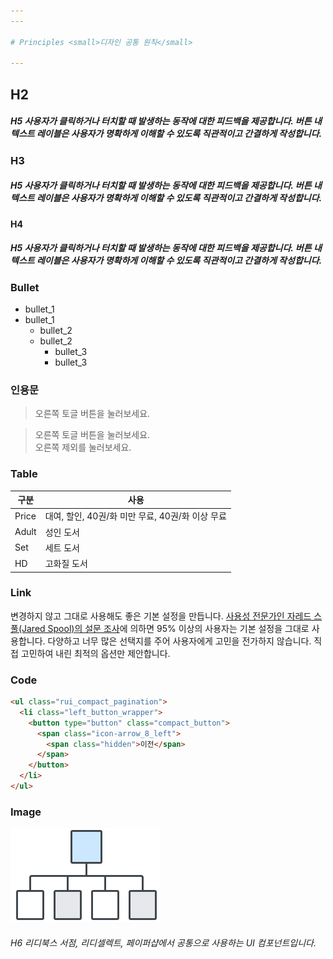 ```yaml
---
---

# Principles <small>디자인 공통 원칙</small>

---
```


## H2
##### H5 사용자가 클릭하거나 터치할 때 발생하는 동작에 대한 피드백을 제공합니다. 버튼 내 텍스트 레이블은 사용자가 명확하게 이해할 수 있도록 직관적이고 간결하게 작성합니다. 

### H3
##### H5 사용자가 클릭하거나 터치할 때 발생하는 동작에 대한 피드백을 제공합니다. 버튼 내 텍스트 레이블은 사용자가 명확하게 이해할 수 있도록 직관적이고 간결하게 작성합니다.

#### H4
##### H5 사용자가 클릭하거나 터치할 때 발생하는 동작에 대한 피드백을 제공합니다. 버튼 내 텍스트 레이블은 사용자가 명확하게 이해할 수 있도록 직관적이고 간결하게 작성합니다.

### Bullet
- bullet_1
- bullet_1
  - bullet_2
  - bullet_2
    - bullet_3
    - bullet_3

### 인용문
> 오른쪽 토글 버튼을 눌러보세요.

> 오른쪽 토글 버튼을 눌러보세요.<br>
> 오른쪽 제외를 눌러보세요.

### Table

|구분|사용|
|---|---|
|Price|대여, 할인, 40권/화 미만 무료, 40권/화 이상 무료|
|Adult|성인 도서|
|Set|세트 도서|
|HD|고화질 도서|

### Link
변경하지 않고 그대로 사용해도 좋은 기본 설정을 만듭니다. [사용성 전문가인 자레드 스풀(Jared Spool)의 설문 조사]()에 의하면 95% 이상의 사용자는 기본 설정을 그대로 사용합니다. 다양하고 너무 많은 선택지를 주어 사용자에게 고민을 전가하지 않습니다. 직접 고민하여 내린 최적의 옵션만 제안합니다.

### Code
```html
<ul class="rui_compact_pagination">
  <li class="left_button_wrapper">
    <button type="button" class="compact_button">
      <span class="icon-arrow_8_left">
        <span class="hidden">이전</span>
      </span>
    </button>
  </li>
</ul>
```

### Image
![](home/img/home_icon_principles.png)

###### H6 리디북스 서점, 리디셀렉트, 페이퍼샵에서 공통으로 사용하는 UI 컴포넌트입니다.
